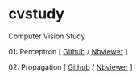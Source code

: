 # cvstudy
Computer Vision Study

01: Perceptron \[ [Github](https://github.com/jinseok-moon/cvstudy/blob/main/01_perceptron.ipynb) / [Nbviewer](https://nbviewer.org/github/jinseok-moon/cvstudy/blob/main/01_perceptron.ipynb?flush_cache=true) \]

02: Propagation \[ [Github](https://github.com/jinseok-moon/cvstudy/blob/main/02_propagation.ipynb) / [Nbviewer](https://nbviewer.org/github/jinseok-moon/cvstudy/blob/main/02_propagation.ipynb?flush_cache=true) \]